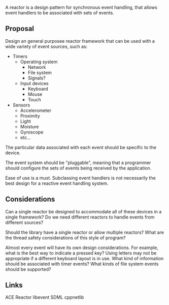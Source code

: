 A reactor is a design pattern for synchronous event handling, that allows
event handlers to be associated with sets of events.

## Proposal ##
Design an general purposee reactor framework that can be used with a wide
variety of event sources, such as:

  * Timers
    * Operating system
      * Network
      * File system
      * Signals?
    * Input devices
      * Keyboard
      * Mouse
      * Touch
  * Sensors
    * Accelerometer
    * Proximity
    * Light
    * Moisture
    * Gyroscope
    * etc...

The particular data associated with each event should be specific to the
device.

The event system should be "pluggable", meaning that a programmer should
configure the sets of events being received by the application.

Ease of use is a must. Subclassing event handlers is not necessarily the best
design for a reactive event handling system.

## Considerations ##
Can a single reactor be designed to accommodate all of these devices in a
single framework? Do we need different reactors to handle events from different
sources?

Should the library have a single reactor or allow multiple reactors? What are
the thread safety considerations of this style of program?

Almost every event will have its own design considerations. For example, what
is the best way to indicate a pressed key? Using letters may not be appropriate
if a different keyboard layout is in use. What kind of information should be
associated with timer events? What kinds of file system events should be
supported?

## Links ##

ACE Reactor
libevent
SDML
cppnetlib